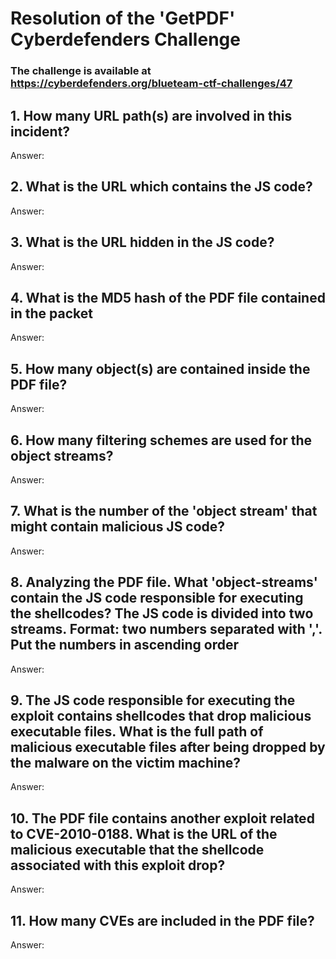 # Resolution of the 'GetPDF' Cyberdefenders Challenge

### The challenge is available at https://cyberdefenders.org/blueteam-ctf-challenges/47

## 1. How many URL path(s) are involved in this incident?

Answer:

## 2. What is the URL which contains the JS code?

Answer:

## 3. What is the URL hidden in the JS code?

Answer:

## 4. What is the MD5 hash of the PDF file contained in the packet

Answer:

## 5. How many object(s) are contained inside the PDF file?

Answer:

## 6. How many filtering schemes are used for the object streams?

Answer:

## 7. What is the number of the 'object stream' that might contain malicious JS code?

Answer:

## 8. Analyzing the PDF file. What 'object-streams' contain the JS code responsible for executing the shellcodes? The JS code is divided into two streams. Format: two numbers separated with ','. Put the numbers in ascending order

Answer:

## 9. The JS code responsible for executing the exploit contains shellcodes that drop malicious executable files. What is the full path of malicious executable files after being dropped by the malware on the victim machine?

Answer:

## 10. The PDF file contains another exploit related to CVE-2010-0188. What is the URL of the malicious executable that the shellcode associated with this exploit drop?

Answer:

## 11. How many CVEs are included in the PDF file?

Answer: